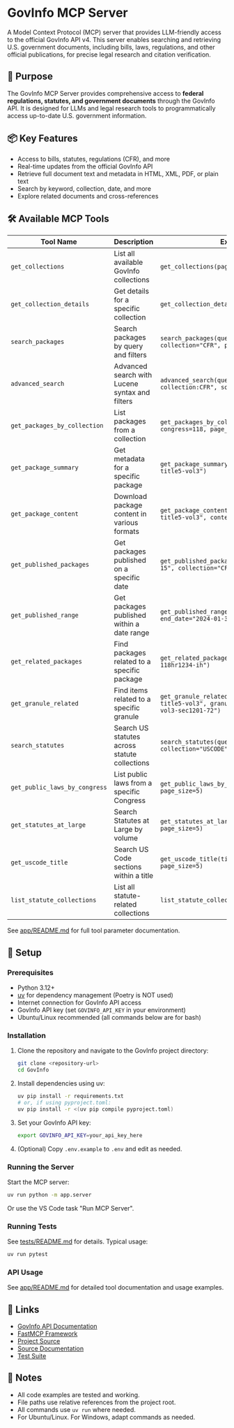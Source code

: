 # GovInfo MCP Server

A Model Context Protocol (MCP) server that provides LLM-friendly access to the official GovInfo API v4. This server enables searching and retrieving U.S. government documents, including bills, laws, regulations, and other official publications, for precise legal research and citation verification.

## 🎯 Purpose

The GovInfo MCP Server provides comprehensive access to **federal regulations, statutes, and government documents** through the GovInfo API. It is designed for LLMs and legal research tools to programmatically access up-to-date U.S. government information.

## 📦 Key Features

- Access to bills, statutes, regulations (CFR), and more
- Real-time updates from the official GovInfo API
- Retrieve full document text and metadata in HTML, XML, PDF, or plain text
- Search by keyword, collection, date, and more
- Explore related documents and cross-references

## 🛠️ Available MCP Tools

| Tool Name                    | Description                                      | Example Call |
|-----------------------------|--------------------------------------------------|--------------|
| `get_collections`            | List all available GovInfo collections           | `get_collections(page_size=10)` |
| `get_collection_details`     | Get details for a specific collection            | `get_collection_details(collection_code="CFR")` |
| `search_packages`            | Search packages by query and filters             | `search_packages(query="discovery procedures", collection="CFR", page_size=5)` |
| `advanced_search`            | Advanced search with Lucene syntax and filters   | `advanced_search(query="title:discovery AND collection:CFR", sort_by="relevance")` |
| `get_packages_by_collection` | List packages from a collection                  | `get_packages_by_collection(collection="BILLS", congress=118, page_size=5)` |
| `get_package_summary`        | Get metadata for a specific package              | `get_package_summary(package_id="CFR-2023-title5-vol3")` |
| `get_package_content`        | Download package content in various formats      | `get_package_content(package_id="CFR-2023-title5-vol3", content_type="html")` |
| `get_published_packages`     | Get packages published on a specific date        | `get_published_packages(date_issued="2024-01-15", collection="CFR")` |
| `get_published_range`        | Get packages published within a date range       | `get_published_range(start_date="2024-01-01", end_date="2024-01-31", collection="PLAW")` |
| `get_related_packages`       | Find packages related to a specific package      | `get_related_packages(package_id="BILLS-118hr1234-ih")` |
| `get_granule_related`        | Find items related to a specific granule         | `get_granule_related(package_id="CFR-2023-title5-vol3", granule_id="CFR-2023-title5-vol3-sec1201-72")` |
| `search_statutes`            | Search US statutes across statute collections    | `search_statutes(query="civil rights", collection="USCODE", page_size=5)` |
| `get_public_laws_by_congress`| List public laws from a specific Congress        | `get_public_laws_by_congress(congress=117, page_size=5)` |
| `get_statutes_at_large`      | Search Statutes at Large by volume               | `get_statutes_at_large(volume="137", page_size=5)` |
| `get_uscode_title`           | Search US Code sections within a title           | `get_uscode_title(title_number="42", page_size=5)` |
| `list_statute_collections`   | List all statute-related collections             | `list_statute_collections()` |

See [app/README.md](app/README.md) for full tool parameter documentation.

## 🚀 Setup

### Prerequisites

- Python 3.12+
- [uv](https://github.com/astral-sh/uv) for dependency management (Poetry is NOT used)
- Internet connection for GovInfo API access
- GovInfo API key (set `GOVINFO_API_KEY` in your environment)
- Ubuntu/Linux recommended (all commands below are for bash)

### Installation

1. Clone the repository and navigate to the GovInfo project directory:

   ```bash
   git clone <repository-url>
   cd GovInfo
   ```

2. Install dependencies using uv:

   ```bash
   uv pip install -r requirements.txt
   # or, if using pyproject.toml:
   uv pip install -r <(uv pip compile pyproject.toml)
   ```

3. Set your GovInfo API key:

   ```bash
   export GOVINFO_API_KEY=your_api_key_here
   ```

4. (Optional) Copy `.env.example` to `.env` and edit as needed.

### Running the Server

Start the MCP server:

```bash
uv run python -m app.server
```

Or use the VS Code task "Run MCP Server".

### Running Tests

See [tests/README.md](tests/README.md) for details. Typical usage:

```bash
uv run pytest
```

### API Usage

See [app/README.md](app/README.md) for detailed tool documentation and usage examples.

## 🔗 Links

- [GovInfo API Documentation](https://api.govinfo.gov/docs/)
- [FastMCP Framework](https://github.com/jlowin/fastmcp)
- [Project Source](.)
- [Source Documentation](app/README.md)
- [Test Suite](tests/README.md)

## 📝 Notes

- All code examples are tested and working.
- File paths use relative references from the project root.
- All commands use `uv run` where needed.
- For Ubuntu/Linux. For Windows, adapt commands as needed.
